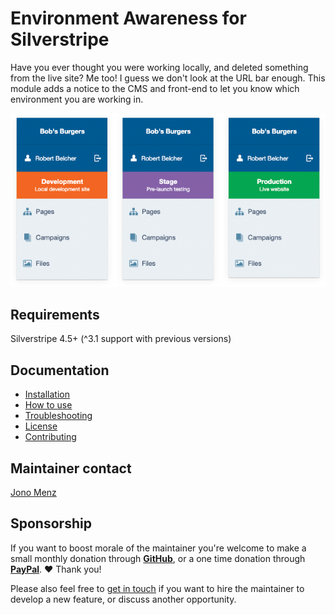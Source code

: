 # Environment Awareness for Silverstripe

Have you ever thought you were working locally, and deleted something from the live site? Me too! I guess we don't look at the URL bar enough. This module adds a notice to the CMS and front-end to let you know which environment you are working in.

![CMS menu comparison](docs/images/left-menu-comparison.png)

## Requirements

Silverstripe 4.5+ (^3.1 support with previous versions)

## Documentation

* [Installation](docs/en/installation.md)
* [How to use](docs/en/how-to-use.md)
* [Troubleshooting](docs/en/troubleshooting.md)
* [License](license.md)
* [Contributing](contributing.md)

## Maintainer contact

[Jono Menz](https://jonomenz.com)

## Sponsorship

If you want to boost morale of the maintainer you're welcome to make a small monthly donation through [**GitHub**](https://github.com/sponsors/jonom), or a one time donation through [**PayPal**](https://www.paypal.com/cgi-bin/webscr?cmd=_s-xclick&hosted_button_id=Z5HEZREZSKA6A). ❤️ Thank you!

Please also feel free to [get in touch](https://jonomenz.com) if you want to hire the maintainer to develop a new feature, or discuss another opportunity.
